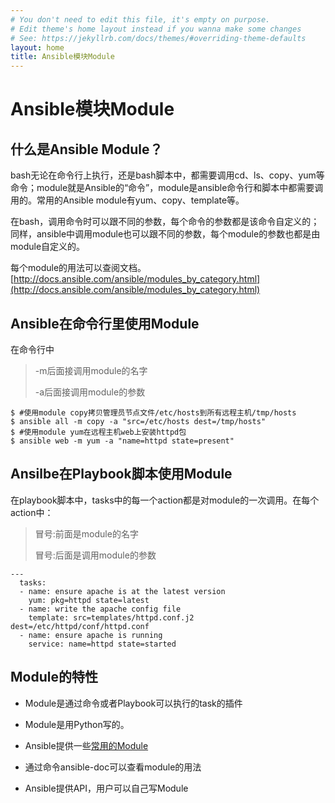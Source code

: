 ```yaml
---
# You don't need to edit this file, it's empty on purpose.
# Edit theme's home layout instead if you wanna make some changes
# See: https://jekyllrb.com/docs/themes/#overriding-theme-defaults
layout: home
title: Ansible模块Module
---
```


# Ansible模块Module


## 什么是Ansible Module？

bash无论在命令行上执行，还是bash脚本中，都需要调用cd、ls、copy、yum等命令；module就是Ansible的“命令”，module是ansible命令行和脚本中都需要调用的。常用的Ansible module有yum、copy、template等。

在bash，调用命令时可以跟不同的参数，每个命令的参数都是该命令自定义的；同样，ansible中调用module也可以跟不同的参数，每个module的参数也都是由module自定义的。

每个module的用法可以查阅文档。[http://docs.ansible.com/ansible/modules_by_category.html](http://docs.ansible.com/ansible/modules_by_category.html)



## Ansible在命令行里使用Module

在命令行中

> -m后面接调用module的名字
> 
> -a后面接调用module的参数

```
$ #使用module copy拷贝管理员节点文件/etc/hosts到所有远程主机/tmp/hosts
$ ansible all -m copy -a "src=/etc/hosts dest=/tmp/hosts"
$ #使用module yum在远程主机web上安装httpd包
$ ansible web -m yum -a "name=httpd state=present"

```


## Ansilbe在Playbook脚本使用Module

在playbook脚本中，tasks中的每一个action都是对module的一次调用。在每个action中：

> 冒号:前面是module的名字
> 
> 冒号:后面是调用module的参数

```
---
  tasks:
  - name: ensure apache is at the latest version
    yum: pkg=httpd state=latest
  - name: write the apache config file
    template: src=templates/httpd.conf.j2 dest=/etc/httpd/conf/httpd.conf
  - name: ensure apache is running
    service: name=httpd state=started

```

## Module的特性
* Module是通过命令或者Playbook可以执行的task的插件

* Module是用Python写的。

* Ansible提供一些[常用的Module](http://docs.ansible.com/ansible/modules_by_category.html)

* 通过命令ansible-doc可以查看module的用法

* Ansible提供API，用户可以自己写Module